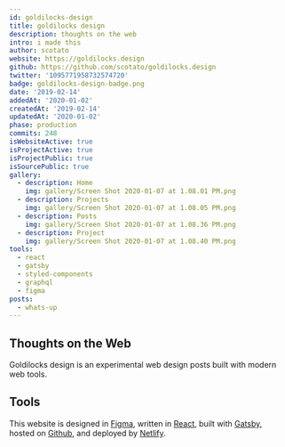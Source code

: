 ```yaml
---
id: goldilocks-design
title: goldilocks design
description: thoughts on the web
intro: i made this
author: scotato
website: https://goldilocks.design
github: https://github.com/scotato/goldilocks.design
twitter: '1095771958732574720'
badge: goldilocks-design-badge.png
date: '2019-02-14'
addedAt: '2020-01-02'
createdAt: '2019-02-14'
updatedAt: '2020-01-02'
phase: production
commits: 248
isWebsiteActive: true
isProjectActive: true
isProjectPublic: true
isSourcePublic: true
gallery:
  - description: Home
    img: gallery/Screen Shot 2020-01-07 at 1.08.01 PM.png
  - description: Projects
    img: gallery/Screen Shot 2020-01-07 at 1.08.05 PM.png
  - description: Posts
    img: gallery/Screen Shot 2020-01-07 at 1.08.36 PM.png
  - description: Project
    img: gallery/Screen Shot 2020-01-07 at 1.08.40 PM.png
tools: 
  - react
  - gatsby
  - styled-components
  - graphql
  - figma
posts:
  - whats-up
---
```


## Thoughts on the Web
Goldilocks design is an experimental web design posts built with modern web tools.

## Tools
This website is designed in [Figma](http://figma.com/), written in [React](http://reactjs.org/), built with [Gatsby](https://www.gatsbyjs.org/), hosted on [Github](https://github.com/scotato/goldilocks.design), and deployed by [Netlify](https://www.netlify.com/).
